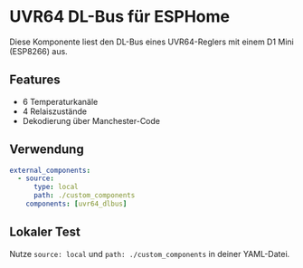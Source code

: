 # UVR64 DL-Bus für ESPHome

Diese Komponente liest den DL-Bus eines UVR64-Reglers mit einem D1 Mini (ESP8266) aus.

## Features

- 6 Temperaturkanäle
- 4 Relaiszustände
- Dekodierung über Manchester-Code

## Verwendung

```yaml
external_components:
  - source:
      type: local
      path: ./custom_components
    components: [uvr64_dlbus]
```

## Lokaler Test

Nutze `source: local` und `path: ./custom_components` in deiner YAML-Datei.
